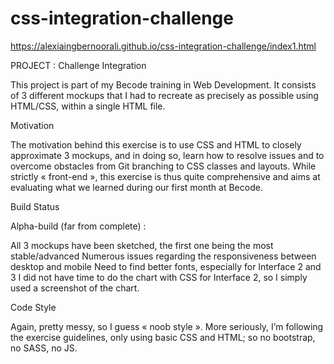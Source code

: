 # css-integration-challenge

https://alexiaingbernoorali.github.io/css-integration-challenge/index1.html

PROJECT : Challenge Integration



This project is part of my Becode training in Web Development. It consists of 3 different mockups that I had to recreate as precisely as possible using HTML/CSS, within a single HTML file.



Motivation 



The motivation behind this exercise is to use CSS and HTML to closely approximate 3 mockups, and in doing so, learn how to resolve issues and to overcome obstacles from Git branching to CSS classes and layouts. While strictly « front-end », this exercise is thus quite comprehensive and aims at evaluating what we learned during our first month at Becode.



Build Status



Alpha-build (far from complete) : 

All 3 mockups have been sketched, the first one being the most stable/advanced
Numerous issues regarding the responsiveness between desktop and mobile
Need to find better fonts, especially for Interface 2 and 3
I did not have time to do the chart with CSS for Interface 2, so I simply used a screenshot of the chart. 


Code Style



Again, pretty messy, so I guess « noob style ». More seriously, I’m following the exercise guidelines, only using basic CSS and HTML; so no bootstrap, no SASS, no JS. 



